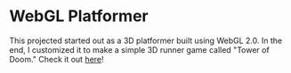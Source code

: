 # WebGL Platformer
This projected started out as a 3D platformer built using WebGL 2.0. In the end, I customized it to make a simple 3D runner game called "Tower of Doom." Check it out [here](https://nacochran.github.io/WebGL-Platformer/)!
